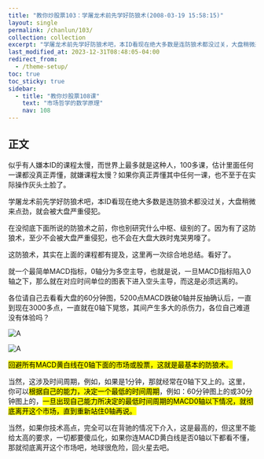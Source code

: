 ```yaml
---
title: "教你炒股票103：学屠龙术前先学好防狼术(2008-03-19 15:58:15)"
layout: single
permalink: /chanlun/103/
collection: collection
excerpt: "学屠龙术前先学好防狼术吧，本ID看现在绝大多数是连防狼术都没过关，大盘稍微来点劲，就会被大盘严重侵犯。在没彻底下面所说的防狼术之前，你也别研究什么中枢、级别的了。因为有了这防狼术，至少不会被大盘严重侵犯，也不会在大盘大跌时鬼哭男嚎了。"
last_modified_at: 2023-12-31T08:48:05-04:00
redirect_from:
  - /theme-setup/
toc: true
toc_sticky: true
sidebar:
  - title: "教你炒股票108课"
    text: "市场哲学的数学原理"
    nav: 108
---
```

## 正文

似乎有人嫌本ID的课程太慢，而世界上最多就是这种人，100多课，估计里面任何一课都没真正弄懂，就嫌课程太慢？如果你真正弄懂其中任何一课，也不至于在实际操作灰头土脸了。

学屠龙术前先学好防狼术吧，本ID看现在绝大多数是连防狼术都没过关，大盘稍微来点劲，就会被大盘严重侵犯。

在没彻底下面所说的防狼术之前，你也别研究什么中枢、级别的了。因为有了这防狼术，至少不会被大盘严重侵犯，也不会在大盘大跌时鬼哭男嚎了。

这防狼术，其实在上面的课程都有提及，这里再一次综合地总结。看好了。

就一个最简单MACD指标，0轴分为多空主导，也就是说，一旦MACD指标陷入0轴之下，那么就在对应时间单位的图表下进入空头主导，而这是必须远离的。

各位请自己去看看大盘的60分钟图，5200点MACD跌破0轴并反抽确认后，一直到现在3000多点，一直就在0轴下晃悠，其间产生多大的杀伤力，各位自己难道没有体验吗？

![A](https://image.olim.cc/1689827399103.jpg)

![A](https://image.olim.cc/20230605125717.png)

<mark>回避所有MACD黄白线在0轴下面的市场或股票，这就是最基本的防狼术。</mark>

当然，这涉及时间周期，例如，如果是1分钟，那就经常在0轴下又上的。这里，你可以<mark>根据自己的能力，决定一个最低的时间周期</mark>，例如：60分钟图上的或30分钟图上的，<mark>一旦出现自己能力所决定的最低时间周期的MACD0轴以下情况，就彻底离开这个市场，直到重新站住0轴再说。</mark>

当然，如果你技术高点，完全可以在背驰的情况下介入，这是最高的，但这里不能给太高的要求，一切都要傻瓜化，如果你连MACD黄白线是否0轴以下都看不懂，那就彻底离开这个市场吧，地球很危险，回火星去吧。